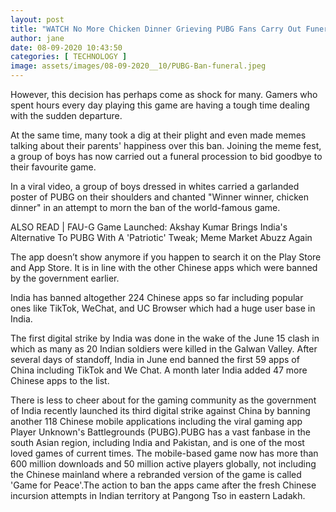 ```yaml
---
layout: post
title: "WATCH No More Chicken Dinner Grieving PUBG Fans Carry Out Funeral Procession After Govt Bans Chinese Game Video Goes Viral"
author: jane 
date: 08-09-2020 10:43:50 
categories: [ TECHNOLOGY ] 
image: assets/images/08-09-2020__10/PUBG-Ban-funeral.jpeg
---
```





However, this decision has perhaps come as shock for many. Gamers who spent hours every day playing this game are having a tough time dealing with the sudden departure.



At the same time, many took a dig at their plight and even made memes talking about their parents' happiness over this ban. Joining the meme fest, a group of boys has now carried out a funeral procession to bid goodbye to their favourite game.



In a viral video, a group of boys dressed in whites carried a garlanded poster of PUBG on their shoulders and chanted "Winner winner, chicken dinner" in an attempt to morn the ban of the world-famous game.







ALSO READ | FAU-G Game Launched: Akshay Kumar Brings India's Alternative To PUBG With A 'Patriotic' Tweak; Meme Market Abuzz Again



The app doesn’t show anymore if you happen to search it on the Play Store and App Store. It is in line with the other Chinese apps which were banned by the government earlier.



India has banned altogether 224 Chinese apps so far including popular ones like TikTok, WeChat, and UC Browser which had a huge user base in India.



The first digital strike by India was done in the wake of the June 15 clash in which as many as 20 Indian soldiers were killed in the Galwan Valley. After several days of standoff, India in June end banned the first 59 apps of China including TikTok and We Chat. A month later India added 47 more Chinese apps to the list.

There is less to cheer about for the gaming community as the government of India recently launched its third digital strike against China by banning another 118 Chinese mobile applications including the viral gaming app Player Unknown's Battlegrounds (PUBG).PUBG has a vast fanbase in the south Asian region, including India and Pakistan, and is one of the most loved games of current times. The mobile-based game now has more than 600 million downloads and 50 million active players globally, not including the Chinese mainland where a rebranded version of the game is called 'Game for Peace'.The action to ban the apps came after the fresh Chinese incursion attempts in Indian territory at Pangong Tso in eastern Ladakh.